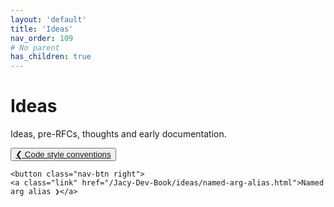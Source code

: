 ```yaml
---
layout: 'default'
title: 'Ideas'
nav_order: 109
# No parent
has_children: true
---
```


# Ideas

Ideas, pre-RFCs, thoughts and early documentation.
<div class="nav-btn-block">
    <button class="nav-btn left">
    <a class="link" href="/Jacy-Dev-Book/ideas/code-style-conventions.html">❮ Code style conventions</a>
</button>

    <button class="nav-btn right">
    <a class="link" href="/Jacy-Dev-Book/ideas/named-arg-alias.html">Named arg alias ❯</a>
</button>

</div>

